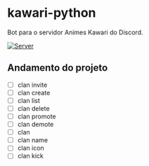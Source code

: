 # kawari-python
Bot para o servidor Animes Kawari do Discord.


[![Server](https://img.shields.io/badge/Discord-Server-%237289da?style=for-the-badge&logo=discord)](https://discord.gg/TVW6ht2)

## Andamento do projeto

- [ ] clan invite
- [ ] clan create
- [ ] clan list
- [ ] clan delete
- [ ] clan promote
- [ ] clan demote
- [ ] clan
- [ ] clan name
- [ ] clan icon
- [ ] clan kick
